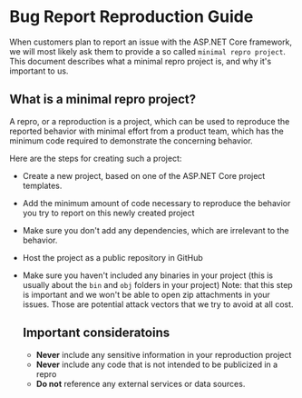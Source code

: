 # Bug Report Reproduction Guide

When customers plan to report an issue with the ASP.NET Core framework, we will most likely ask them to provide a so called `minimal repro project`.
This document describes what a minimal repro project is, and why it's important to us.

## What is a minimal repro project?
A repro, or a reproduction is a project, which can be used to reproduce the reported behavior with minimal effort from a product team, which has the minimum code required to demonstrate the concerning behavior.

Here are the steps for creating such a project:
- Create a new project, based on one of the ASP.NET Core project templates.
- Add the minimum amount of code necessary to reproduce the behavior you try to report on this newly created project
- Make sure you don't add any dependencies, which are irrelevant to the behavior.
- Host the project as a public repository in GitHub
- Make sure you haven't included any binaries in your project (this is usually about the `bin` and `obj` folders in your project)
  Note: that this step is important and we won't be able to open zip attachments in your issues.
  Those are potential attack vectors that we try to avoid at all cost.
  
  ## Important consideratoins
  - **Never** include any sensitive information in your reproduction project
  - **Never** include any code that is not intended to be publicized in a repro
  - **Do not** reference any external services or data sources.
